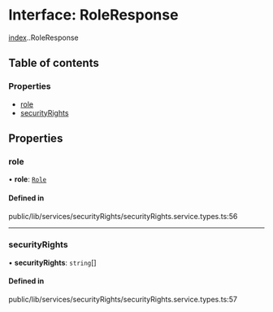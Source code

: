 # Interface: RoleResponse

[index](../wiki/index).[<internal>](../wiki/index.%3Cinternal%3E).RoleResponse

## Table of contents

### Properties

- [role](../wiki/index.%3Cinternal%3E.RoleResponse#role)
- [securityRights](../wiki/index.%3Cinternal%3E.RoleResponse#securityrights)

## Properties

### role

• **role**: [`Role`](../wiki/index.%3Cinternal%3E.Role)

#### Defined in

public/lib/services/securityRights/securityRights.service.types.ts:56

___

### securityRights

• **securityRights**: `string`[]

#### Defined in

public/lib/services/securityRights/securityRights.service.types.ts:57
